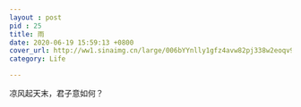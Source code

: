 ```yaml
---
layout : post
pid : 25
title: 雨
date: 2020-06-19 15:59:13 +0800
cover_url: http://ww1.sinaimg.cn/large/006bYYnlly1gfz4avw82pj338w2eoqv9.jpg
category: Life

---
```


凉风起天末，君子意如何？
